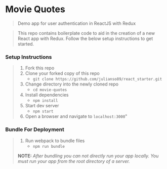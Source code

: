 # Movie Quotes

> Demo app for user authentication in ReactJS with Redux

> This repo contains boilerplate code to aid in the creation of a new React app with Redux. Follow the below setup instructions to get started.

### Setup Instructions

> 1. Fork this repo
> 1. Clone your forked copy of this repo
>    - `git clone https://github.com/julianso89/react_starter.git`
> 1. Change directory into the newly cloned repo
>    - `cd movie-quotes`
> 1. Install dependencies 
>    - `npm install`
> 1. Start dev server
>    - `npm start`
> 1. Open a browser and navigate to `localhost:3000`"

### Bundle For Deployment

> 1. Run webpack to bundle files
>    - `npm run bundle`
> 
> **NOTE:** *After bundling you can not directly run your app locally. You must run your app from the root directory of a server.*
